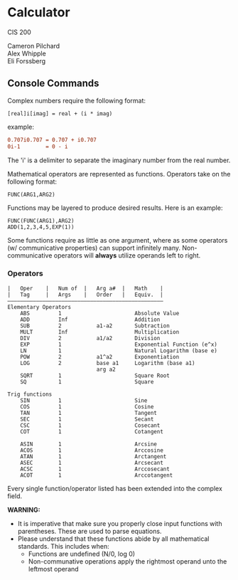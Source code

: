 # Calculator

CIS 200

Cameron Pilchard<br/>
Alex Whipple<br/>
Eli Forssberg<br/>

## Console Commands
Complex numbers require the following format:
```
[real]i[imag] = real + (i * imag)
```
example:
```diff
0.707i0.707	= 0.707 + i0.707
0i-1		= 0 - i
```
The 'i' is a delimiter to separate the imaginary number from the real number.

Mathematical operators are represented as functions.
Operators take on the following format:
```
FUNC(ARG1,ARG2)
```
Functions may be layered to produce desired results.
Here is an example:
```
FUNC(FUNC(ARG1),ARG2)
ADD(1,2,3,4,5,EXP(1))
```
Some functions require as little as one argument, where as some operators (w/ communicative properties) can support infinitely many.
Non-communicative operators will **always** utilize operands left to right.

### Operators
```
|	Oper	|	Num of	|	Arg a#	|	Math	|
|	Tag		|	Args	|	Order	|	Equiv.	|
—————————————————————————————————————————————————
Elementary Operators
	ABS     	1						Absolute Value
	ADD			Inf						Addition
	SUB			2			a1-a2		Subtraction
	MULT		Inf						Multiplication
	DIV			2			a1/a2		Division
    EXP     	1						Exponential Function (e^x)
    LN       	1						Natural Logarithm (base e)
    POW      	2			a1^a2		Exponentiation
    LOG      	2			base a1		Logarithm (base a1)
							arg a2
    SQRT     	1						Square Root
    SQ      	1						Square

Trig functions
	SIN     	1						Sine
	COS     	1						Cosine
	TAN     	1						Tangent
	SEC     	1						Secant
	CSC     	1						Cosecant
	COT     	1						Cotangent

	ASIN     	1						Arcsine
	ACOS     	1						Arccosine
	ATAN     	1						Arctangent
	ASEC     	1						Arcsecant
	ACSC     	1						Arccosecant
	ACOT     	1						Arccotangent
```
Every single function/operator listed has been extended into the complex field.

**WARNING:**
- It is imperative that make sure you properly close input functions with parentheses. These are used to parse equations.
- Please understand that these functions abide by all mathematical standards. This includes when:
	- Functions are undefined (N/0, log 0)
	- Non-communative operations apply the rightmost operand unto the leftmost operand
